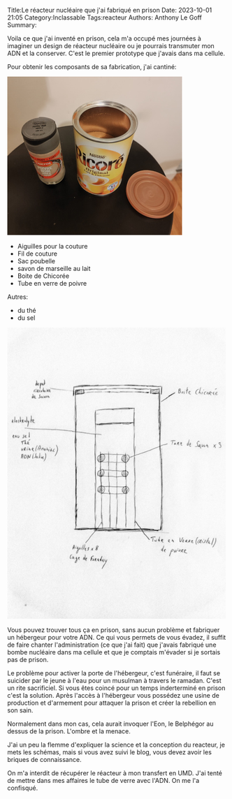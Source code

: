 Title:Le réacteur nucléaire que j'ai fabriqué en prison
Date: 2023-10-01 21:05
Category:Inclassable
Tags:reacteur
Authors: Anthony Le Goff
Summary:

Voila ce que j'ai inventé en prison, cela m'a occupé mes journées à imaginer un design de réacteur nucléaire ou je pourrais transmuter mon ADN et la conserver. C'est le premier prototype que j'avais dans ma cellule.

Pour obtenir les composants de sa fabrication, j'ai cantiné:

![equipement reacteur](images/equip-reacteur.jpg)

* Aiguilles pour la couture
* Fil de couture
* Sac poubelle
* savon de marseille au lait
* Boite de Chicorée
* Tube en verre de poivre

Autres:

* du thé
* du sel

![reacteur](images/reacteur.jpg)

Vous pouvez trouver tous ça en prison, sans aucun problème et fabriquer un hébergeur pour votre ADN. Ce qui vous permets de vous évadez, il suffit de faire chanter l'administration (ce que j'ai fait) que j'avais fabriqué une bombe nucléaire dans ma cellule et que je comptais m'évader si je sortais pas de prison.

Le problème pour activer la porte de l'hébergeur, c'est funéraire, il faut se suicider par le jeune à l'eau pour un musulman à travers le ramadan. C'est un rite sacrificiel. Si vous êtes coincé pour un temps inderterminé en prison c'est la solution. Après l'accès à l'hébergeur vous possédez une usine de production et d'armement pour attaquer la prison et créer la rebellion en son sain. 

Normalement dans mon cas, cela aurait invoquer l'Eon, le Belphégor au dessus de la prison. L'ombre et la menace. 

J'ai un peu la flemme d'expliquer la science et la conception du reacteur, je mets les schémas, mais si vous avez suivi le blog, vous devez avoir les briques de connaissance. 

On m'a interdit de récupérer le réacteur à mon transfert en UMD. J'ai tenté de mettre dans mes affaires le tube de verre avec l'ADN. On me l'a confisqué. 